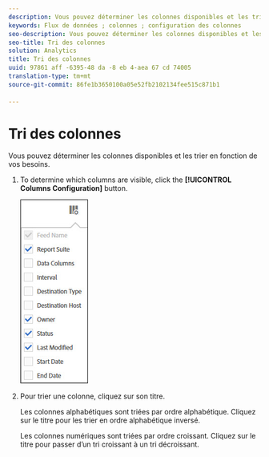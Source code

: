```yaml
---
description: Vous pouvez déterminer les colonnes disponibles et les trier en fonction de vos besoins.
keywords: Flux de données ; colonnes ; configuration des colonnes
seo-description: Vous pouvez déterminer les colonnes disponibles et les trier en fonction de vos besoins.
seo-title: Tri des colonnes
solution: Analytics
title: Tri des colonnes
uuid: 97861 aff -6395-48 da -8 eb 4-aea 67 cd 74005
translation-type: tm+mt
source-git-commit: 86fe1b3650100a05e52fb2102134fee515c871b1

---
```



# Tri des colonnes

Vous pouvez déterminer les colonnes disponibles et les trier en fonction de vos besoins.

1. To determine which columns are visible, click the **[!UICONTROL Columns Configuration]** button.

   ![](assets/cols.jpg)

1. Pour trier une colonne, cliquez sur son titre.

   Les colonnes alphabétiques sont triées par ordre alphabétique. Cliquez sur le titre pour les trier en ordre alphabétique inversé.

   Les colonnes numériques sont triées par ordre croissant. Cliquez sur le titre pour passer d’un tri croissant à un tri décroissant.
